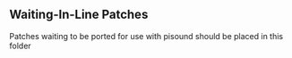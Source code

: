 ## Waiting-In-Line Patches
Patches waiting to be ported for use with pisound should be placed in this folder
